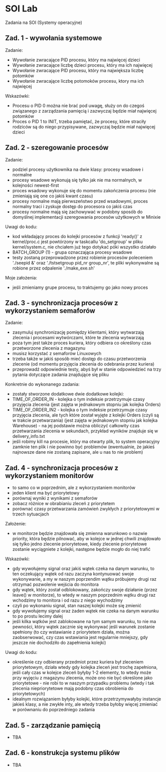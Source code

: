 # SOI Lab

Zadania na SOI (Systemy operacyjne)

## Zad. 1 - wywołania systemowe

Zadanie:

- Wywołanie zwracające PID procesu, który ma najwięcej dzieci
- Wywołanie zwracające liczbę dzieci procesu, który ma ich najwięcej
- Wywołanie zwracające PID procesu, który ma największa liczbę potomków
- Wywołanie zwracające liczbę potomoków procesu, ktory ma ich najwięcej

Wskazówki:

- Procesu o PID 0 można nie brać pod uwagę, służy on do czegoś związanego z zarządzania pamięcią i zazwyczaj będzie miał najwięcej potomków
- Proces o PID 1 to INIT, trzeba pamiętać, że procesy, które straciły rodziców są do niego przypisywane, zazwyczaj będzie miał najwięcej dzieci

## Zad. 2 - szeregowanie procesów

Zadanie:

- podziel procesy użytkownika na dwie klasy: procesy wsadowe i normalne
- procesy wsadowe wykonują się tylko jak nie ma normalnych, w kolejności newest-first
- proces wsadowy wykonuje się do momentu zakończenia procesu (nie zmieniają się one co jakiś kwant czasu)
- procesy normalne mają pierwszeństwo przed wsadowymi, proces normalny traci i zyskuje dostęp do procesora co jakiś czas
- procesy normalne mają się zachowywać w podobny sposób do domyślnej implementacji szeregowania procesów użytkowych w Minixie

Uwagi do kodu:

- kod wkładający proces do kolejki procesów z funkcji 'ready()' z kernel/proc.c jest powtórzony w taskcallu 'do_setgroup' w pliku kernel/system.c,
  nie chciałem już tego dotykać póki wszystko działało
- BATCH_GROUP (1) - grupa oznaczająca procesy wsadowe
- testy zostaną przeprowadzone przez robienie procesów poleceniem './seepid &' oraz './tstsetgroup pid_nr group_nr', te pliki wykonywalne są robione przez odpalenie './make_exe.sh'

Moje założenia:

- jeśli zmieniamy grupe procesu, to traktujemy go jako nowy proces

## Zad. 3 - synchronizacja procesów z wykorzystaniem semaforów

Zadanie:

- zasymuluj synchronizację pomiędzy klientami, który wytwarzają zlecenia i procesami wytwórczami, które te zlecenia wytwarzają
- poza tym jest także proces kuriera, który odbiera co określony czas przetworzone zlecenia z magazynu
- musisz korzystać z semaforów Linuxowych
- trzeba także w jakiś sposób mieć dostęp do czasu przetworzenia zlecenie (od momentu przyjęcia zlecenia do odebrania przez kuriera)
- przeprowadź odpowiednie testy, abyś był w stanie odpowiedzieć na trzy pytania dotyczące zadania znajdujące się pliku

Konkretnie do wykonanego zadania:

- zostały stworzone dodatkowe dwie dodatkowe kolejki:
- TIME_OF_ORDER_IN - kolejka o tym indeksie przetrzymuje czasy przyjęcia zlecenia (jest zajęta w jednakowym stopniu jak kolejka Orders)
- TIME_OF_ORDER_IN2 - kolejka o tym indeksie przetrzymuje czasy przyjęcia zlecenia, ale tych które został wyjęte z kolejki Orders (czyli są w trakcie przetwarzania) (jest zajęta w jednakowym stopniu jak kolejka Warehouse) - na jej podstawie można obliczyć całkowity czas przetwarzania zlecenia w sekundach, przykład wyników znajduje się w delivery_info.txt
- jeśli robimy kill na procesie, który ma otwarty plik, to system operacyjny zamknie ten plik i nie powinno być problemów (ewentualnie, że jakieś najnowsze dane nie zostaną zapisane, ale u nas to nie problem)

## Zad. 4 - synchronizacja procesów z wykorzystaniem monitorów

- to samo co w poprzednim, ale z wykorzystaniem monitorów
- jeden klient ma być priorytetowy
- porównaj wyniki z wynikami z semaforów
- zobacz różnice w obrabianiu zleceń z priorytetem
- porównać czasy przetwarzania zamówień zwykłych z priorytetowymi w trzech sytuacjach

Założenie:

- w monitorze będzie znajdowała się zmienna warunkowo o nazwie priority, która będzie pilnować, aby w kolejce w jednej chwili znajdowało się tylko jedno zlecenie priorytetowe, kiedy zlecenie priorytetowe zostanie wyciągniete z kolejki, następne będzie mogło do niej trafić

Wskazówki:

- gdy wywołujemy signal oraz jakiś wątek czeka na danym warunku, to ten oczekujący wątek od razu zaczyna kontynuować swoje
  wykonywanie, a my w naszym poprzendim wątku próbujemy drugi raz otrzymać pozwolenie wejścia do monitora
- gdy wątek, który został odblokowany, zakończy swoje działanie (przez leave() w monitorze), to wtedy w naszym poprzednim
  wątku drugi raz wchodzimy to monitora i od razu z niego wychodzimy
- czyli po wykonaniu signal, stan naszej kolejki może się zmienić
- gdy wywołujemy signal oraz żaden wątek nie czeka na danym warunku to po prostu lecimy dalej
- jeśli kilka wątków jest zablokowane na tym samym warunku, to nie ma pewności, który wątek zacznie się wykonywać jeśli warunek zostanie spełniony (to czy wstawianie z priorytetem działa, można zaobserwować, czy czas wstawiania jest regularnie mniejszy, gdy jeszcze nie dochodziło do zapełnienia kolejki)

Uwagi do kodu:

- określenie czy odbierany przedmiot przez kuriera był zleceniem priorytetowym, działa wtedy gdy kolejka zleceń jest trochę zapełniona, jeśli cały czas w kolejce zleceń byłyby 1-2 elementy, to wtedy może przy wyjęciu z magazynu zlecenia, może ono nie być określone jako priorytetowe - nie robi to w naszym przypadku problemu (wtedy i tak zlecenia niepriorytetowe mają podobny czas obrobienia do priorytetowych)
- idealnym rozwiązaniem byłyby kolejki, które przetrzymywałyby instancje jakieś klasy, a nie zwykłe inty, ale wtedy trzeba byłoby więcej zmieniać w porównaniu do poprzedniego zadania

## Zad. 5 - zarządzanie pamięcią

- TBA

## Zad. 6 - konstrukcja systemu plików

- TBA
